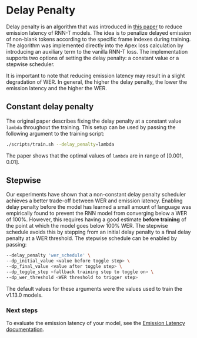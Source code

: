 # Delay Penalty

Delay penalty is an algorithm that was introduced in [this paper](https://arxiv.org/abs/2211.00490) to reduce emission latency of RNN-T models. The idea is to penalize delayed emission of non-blank tokens according to the specific frame indexes during training. The algorithm was implemented directly into the Apex loss calculation by introducing an auxiliary term to the vanilla RNN-T loss. The implementation supports two options of setting the delay penalty: a constant value or a stepwise scheduler.

It is important to note that reducing emission latency may result in a slight degradation of WER. In general, the higher the delay penalty, the lower the emission latency and the higher the WER.

## Constant delay penalty

The original paper describes fixing the delay penalty at a constant value `lambda` throughout the training. This setup can be used by passing the following argument to the training script:

```bash
./scripts/train.sh --delay_penalty=lambda
```

The paper shows that the optimal values of `lambda` are in range of \[0.001, 0.01\].

## Stepwise

Our experiments have shown that a non-constant delay penalty scheduler achieves a better trade-off between WER and emission latency. Enabling delay penalty before the model has learned a small amount of language was empirically found to prevent the RNN model from converging below a WER of 100%. However, this requires having a good estimate __before training__ of the point at which the model goes below 100% WER. The stepwise schedule avoids this by stepping from an initial delay penalty to a final delay penalty at a WER threshold. The stepwise schedule can be enabled by passing:

```bash
--delay_penalty 'wer_schedule' \
--dp_initial_value <value before toggle step> \
--dp_final_value <value after toggle step> \
--dp_toggle_step <fallback training step to toggle on> \
--dp_wer_threshold <WER threshold to trigger step>
```

The default values for these arguments were the values used to train the v1.13.0 models.

### Next steps

To evaluate the emission latency of your model, see the [Emission Latency documentation](./emission_latency.md).
